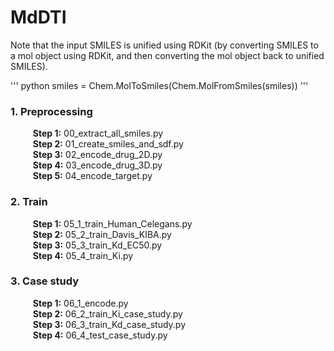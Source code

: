 # MdDTI

Note that the input SMILES is unified using RDKit (by converting SMILES to a mol object using RDKit, and then converting the mol object back to unified SMILES).

''' python
smiles = Chem.MolToSmiles(Chem.MolFromSmiles(smiles))
'''

### 1. Preprocessing
$\qquad$ **Step 1:** 00_extract_all_smiles.py  
$\qquad$ **Step 2:** 01_create_smiles_and_sdf.py  
$\qquad$ **Step 3:** 02_encode_drug_2D.py  
$\qquad$ **Step 4:** 03_encode_drug_3D.py  
$\qquad$ **Step 5:** 04_encode_target.py  

### 2. Train
$\qquad$ **Step 1:** 05_1_train_Human_Celegans.py  
$\qquad$ **Step 2:** 05_2_train_Davis_KIBA.py  
$\qquad$ **Step 3:** 05_3_train_Kd_EC50.py  
$\qquad$ **Step 4:** 05_4_train_Ki.py 

### 3. Case study
$\qquad$ **Step 1:** 06_1_encode.py  
$\qquad$ **Step 2:** 06_2_train_Ki_case_study.py  
$\qquad$ **Step 3:** 06_3_train_Kd_case_study.py  
$\qquad$ **Step 4:** 06_4_test_case_study.py
